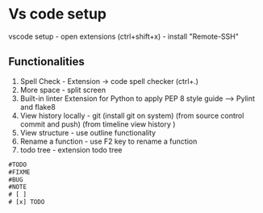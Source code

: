 # Vs code setup

vscode setup -
open extensions (ctrl+shift+x) - install "Remote-SSH"

## Functionalities

1. Spell Check -
  Extension -> code spell checker (ctrl+.)
2. More space - split screen
3. Built-in linter
  Extension for Python to apply PEP 8 style guide --> Pylint and flake8
4. View history locally - git (install git on system) (from source control commit and push) (from timeline view history )
5. View structure -  use outline functionality
6. Rename a function - use F2 key to rename a function
7. todo tree - extension todo tree

``` txt
#TODO
#FIXME
#BUG
#NOTE
# [ ] 
# [x] TODO 


```
